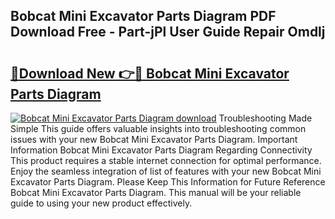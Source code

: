 ## Bobcat Mini Excavator Parts Diagram PDF Download Free - Part-jPl User Guide Repair Omdlj

# <h2><a href="http://dfskmp.blite.top/?on=Bobcat+Mini+Excavator+Parts+Diagram">🔗Download New 👉🔴 Bobcat Mini Excavator Parts Diagram</a></h2>

[![Bobcat Mini Excavator Parts Diagram download](https://i.imgur.com/lujVjoI.png)](http://dfskmp.blite.top/?on=Bobcat+Mini+Excavator+Parts+Diagram)
Troubleshooting Made Simple This guide offers valuable insights into troubleshooting common issues with your new Bobcat Mini Excavator Parts Diagram. Important Information Bobcat Mini Excavator Parts Diagram Regarding Connectivity This product requires a stable internet connection for optimal performance. Enjoy the seamless integration of list of features with your new Bobcat Mini Excavator Parts Diagram. Please Keep This Information for Future Reference Bobcat Mini Excavator Parts Diagram. This manual will be your reliable guide to using your new product effectively.

